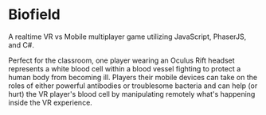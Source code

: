 # Biofield

A realtime VR vs Mobile multiplayer game utilizing JavaScript, PhaserJS, and C#.

Perfect for the classroom, one player wearing an Oculus Rift headset represents a white blood cell within a blood vessel fighting to protect a human body from becoming ill. Players their mobile devices can take on the roles of either powerful antibodies or troublesome bacteria and can help (or hurt) the VR player's blood cell by manipulating remotely what's happening inside the VR experience.
